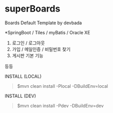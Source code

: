 # superBoards
Boards Default Template by devbada


*SpringBoot / Tiles / myBatis / Oracle XE

  1. 로그인 / 로그아웃
  2. 가입 / 메일인증 / 비밀번호 찾기
  3. 게시판 기본 기능

등등

INSTALL (LOCAL)
> $mvn clean install -Plocal -DBuildEnv=local
 
INSTALL (DEV)
> $mvn clean install -Pdev -DBuildEnv=dev
